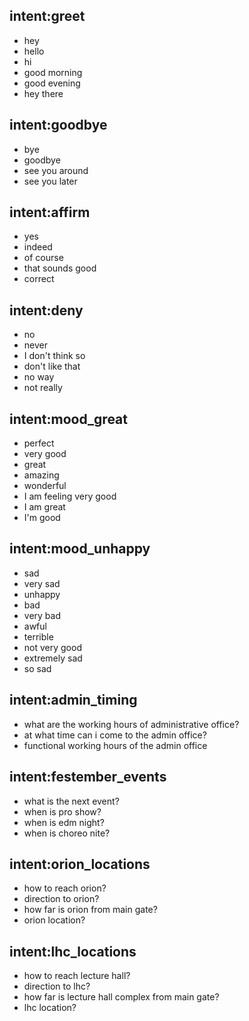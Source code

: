 ## intent:greet
- hey
- hello
- hi
- good morning
- good evening
- hey there

## intent:goodbye
- bye
- goodbye
- see you around
- see you later

## intent:affirm
- yes
- indeed
- of course
- that sounds good
- correct

## intent:deny
- no
- never
- I don't think so
- don't like that
- no way
- not really

## intent:mood_great
- perfect
- very good
- great
- amazing
- wonderful
- I am feeling very good
- I am great
- I'm good

## intent:mood_unhappy
- sad
- very sad
- unhappy
- bad
- very bad
- awful
- terrible
- not very good
- extremely sad
- so sad

## intent:admin_timing
- what are the working hours of administrative office?
- at what time can i come to the admin office?
- functional working hours of the admin office

## intent:festember_events
- what is the next event?
- when is pro show?
- when is edm night?
- when is choreo nite?

## intent:orion_locations
- how to reach orion?
- direction to orion?
- how far is orion from main gate?
- orion location?

## intent:lhc_locations
- how to reach lecture hall?
- direction to lhc?
- how far is lecture hall complex from main gate?
- lhc location?

## 
